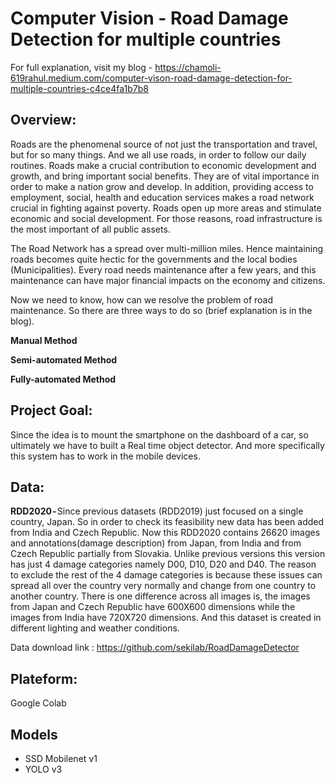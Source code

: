 # Computer Vision - Road Damage Detection for multiple countries

For full explanation, visit my blog - https://chamoli-619rahul.medium.com/computer-vison-road-damage-detection-for-multiple-countries-c4ce4fa1b7b8

## Overview:
Roads are the phenomenal source of not just the transportation and travel, but for so many things. And we all use roads, in order to follow our daily routines. Roads make a crucial contribution to economic development and growth, and bring important social benefits. They are of vital importance in order to make a nation grow and develop. In addition, providing access to employment, social, health and education services makes a road network crucial in fighting against poverty. Roads open up more areas and stimulate economic and social development. For those reasons, road infrastructure is the most important of all public assets.

The Road Network has a spread over multi-million miles. Hence maintaining roads becomes quite hectic for the governments and the local bodies (Municipalities). Every road needs maintenance after a few years, and this maintenance can have major financial impacts on the economy and citizens.

Now we need to know, how can we resolve the problem of road maintenance. So there are three ways to do so (brief explanation is in the blog). 

**Manual Method**

**Semi-automated Method**

**Fully-automated Method**

## Project Goal:
Since the idea is to mount the smartphone on the dashboard of a car, so ultimately we have to built a Real time object detector. And more specifically this system has to work in the mobile devices.

## Data:
**RDD2020 -** Since previous datasets (RDD2019) just focused on a single country, Japan. So in order to check its feasibility new data has been added from India and Czech Republic. Now this ​RDD2020 contains 26620 images and annotations(damage description) from Japan, from India and from Czech Republic partially from Slovakia. Unlike previous versions this version has just 4 damage categories namely D00, D10, D20 and D40. The reason to exclude the rest of the 4 damage categories is because these issues can spread all over the country very normally and change from one country to another country.
There is one difference across all images is, the images from Japan and Czech Republic have 600X600 dimensions while the images from India have 720X720 dimensions. And this dataset is created in different lighting and weather conditions.

Data download link : https://github.com/sekilab/RoadDamageDetector

## Plateform:
Google Colab

## Models
- SSD Mobilenet v1
- YOLO v3
